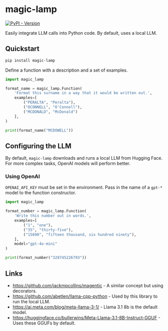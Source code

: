 # magic-lamp
[![PyPI - Version](https://img.shields.io/pypi/v/magic-lamp)](https://pypi.org/project/magic-lamp/)

Easily integrate LLM calls into Python code. By default, uses a local LLM.

## Quickstart

```bash
pip install magic-lamp
```

Define a function with a description and a set of examples.

```python
import magic_lamp

format_name = magic_lamp.Function(
    'Format this surname in a way that it would be written out.',
    examples=[
        ("PERALTA", "Peralta"),
        ("OCONNELL", "O'Connell"),
        ("MCDONALD", "McDonald")
    ],
)

print(format_name("MCDOWELL"))
```

## Configuring the LLM

By default, `magic-lamp` downloads and runs a local LLM from Hugging Face. For more complex tasks, OpenAI models will perform better.

### Using OpenAI

`OPENAI_API_KEY` must be set in the environment. Pass in the name of a `gpt-*` model to the function constructor.

```python
import magic_lamp

format_number = magic_lamp.Function(
    'Write this number out in words.',
    examples=[
        ("1", "one"),
        ("35", "thirty-five"),
        ("15690", "fifteen thousand, six hundred ninety"),
    ],
    model="gpt-4o-mini"
)

print(format_number("328745226793"))
```

## Links
- https://github.com/jackmpcollins/magentic - A similar concept but using decorators.
- https://github.com/abetlen/llama-cpp-python - Used by this library to run the local LLM.
- https://ai.meta.com/blog/meta-llama-3-1/ - Llama 3.1 8b is the default model.
- https://huggingface.co/bullerwins/Meta-Llama-3.1-8B-Instruct-GGUF - Uses these GGUFs by default.
